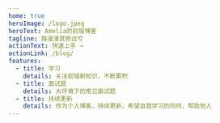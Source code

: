 ```yaml
---
home: true
heroImage: /logo.jpeg
heroText: Amelia的前端博客
tagline: 路漫漫其修远兮
actionText: 快速上手 →
actionLink: /blog/
features:
  - title: 学习
    details: 关注前端新知识，不断累积
  - title: 面试题
    details: 大环境下的常见面试题
  - title: 持续更新
    details: 作为个人博客，持续更新，希望自我学习的同时，帮助他人
---
```

